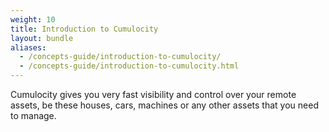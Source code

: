 ```yaml
---
weight: 10
title: Introduction to Cumulocity
layout: bundle
aliases:
  - /concepts-guide/introduction-to-cumulocity/
  - /concepts-guide/introduction-to-cumulocity.html
---
```


Cumulocity gives you very fast visibility and control over your remote assets, be these houses, cars, machines or any other assets that you need to manage. 